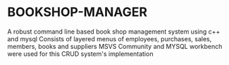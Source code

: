 # BOOKSHOP-MANAGER
A robust command line based book shop management system using c++ and mysql Consists of layered menus of employees, purchases, sales, members, books and suppliers MSVS Community and MYSQL workbench were used for this CRUD system's implementation
